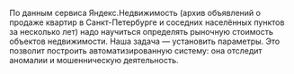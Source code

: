 По данным сервиса Яндекс.Недвижимость (архив объявлений о продаже квартир в Санкт-Петербурге и соседних населённых пунктов за несколько лет) надо научиться определять рыночную стоимость объектов недвижимости. Наша задача — установить параметры. Это позволит построить автоматизированную систему: она отследит аномалии и мошенническую деятельность.
